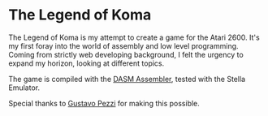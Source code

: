 # The Legend of Koma

The Legend of Koma is my attempt to create a game for the Atari 2600. It's my first foray into the world of assembly and low level programming. Coming from strictly web developing background, I felt the urgency to expand my horizon, looking at different topics.

The game is compiled with the [DASM Assembler](https://dasm-assembler.github.io/), tested with the Stella Emulator.

Special thanks to [Gustavo Pezzi](https://pikuma.com/courses/learn-assembly-language-programming-atari-2600-games) for making this possible.
